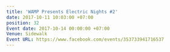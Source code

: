 ```yaml
---
title: 'WAMP Presents Electric Nights #2'
date: 2017-10-11 10:03:00 +07:00
position: 32
Event date: 2017-10-14 00:00:00 +07:00
Venue: Sidewalk
Event URL: https://www.facebook.com/events/353733941716537
---
```


